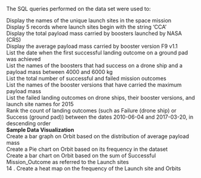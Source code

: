 The SQL queries performed on the data set were used to:

Display the names of the unique launch sites in the space mission <br>
Display 5 records where launch sites begin with the string ‘CCA’ <br>
Display the total payload mass carried by boosters launched by NASA (CRS) <br>
Display the average payload mass carried by booster version F9 v1.1 <br>
List the date when the first successful landing outcome on a ground pad was achieved <br>
List the names of the boosters that had success on a drone ship and a payload mass between 4000 and 6000 kg <br>
List the total number of successful and failed mission outcomes <br>
List the names of the booster versions that have carried the maximum payload mass <br>
List the failed landing outcomes on drone ships, their booster versions, and launch site names for 2015 <br>
Rank the count of landing outcomes (such as Failure (drone ship) or Success (ground pad)) between the dates 2010-06-04 and 2017-03-20, in descending order <br>
**Sample Data Visualization** <br>
Create a bar graph on Orbit based on the distribution of average payload mass <br>
Create a Pie chart on Orbit based on its frequency in the dataset <br>
Create a bar chart on Orbit based on the sum of Successful Mission_Outcome as referred to the Launch sites <br>
14 . Create a heat map on the frequency of the Launch site and Orbits <br>
